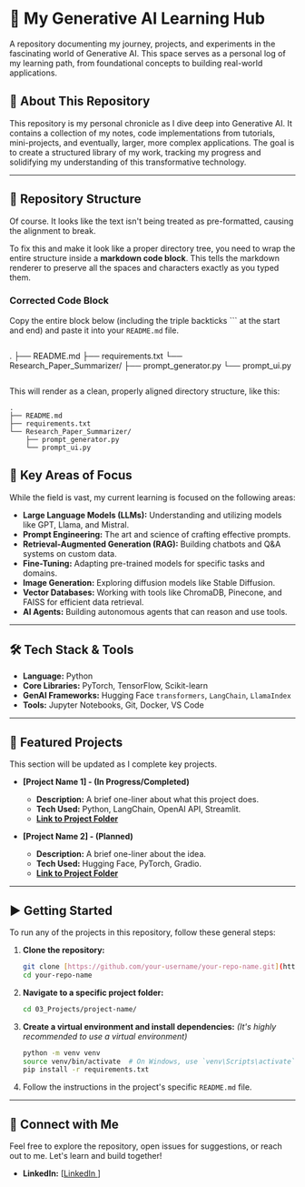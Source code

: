 # 🚀 My Generative AI Learning Hub

A repository documenting my journey, projects, and experiments in the fascinating world of Generative AI. This space serves as a personal log of my learning path, from foundational concepts to building real-world applications.

## 🎯 About This Repository

This repository is my personal chronicle as I dive deep into Generative AI. It contains a collection of my notes, code implementations from tutorials, mini-projects, and eventually, larger, more complex applications. The goal is to create a structured library of my work, tracking my progress and solidifying my understanding of this transformative technology.

---

## 📂 Repository Structure
Of course. It looks like the text isn't being treated as pre-formatted, causing the alignment to break.

To fix this and make it look like a proper directory tree, you need to wrap the entire structure inside a **markdown code block**. This tells the markdown renderer to preserve all the spaces and characters exactly as you typed them.

### Corrected Code Block

Copy the entire block below (including the triple backticks \`\`\` at the start and end) and paste it into your `README.md` file.

```markdown
```

.
├── README.md
├── requirements.txt
└── Research\_Paper\_Summarizer/
├── prompt\_generator.py
└── prompt\_ui.py

```
```

This will render as a clean, properly aligned directory structure, like this:

```
.
├── README.md
├── requirements.txt
└── Research_Paper_Summarizer/
    ├── prompt_generator.py
    └── prompt_ui.py
```
## 🧠 Key Areas of Focus

While the field is vast, my current learning is focused on the following areas:

* **Large Language Models (LLMs):** Understanding and utilizing models like GPT, Llama, and Mistral.
* **Prompt Engineering:** The art and science of crafting effective prompts.
* **Retrieval-Augmented Generation (RAG):** Building chatbots and Q&A systems on custom data.
* **Fine-Tuning:** Adapting pre-trained models for specific tasks and domains.
* **Image Generation:** Exploring diffusion models like Stable Diffusion.
* **Vector Databases:** Working with tools like ChromaDB, Pinecone, and FAISS for efficient data retrieval.
* **AI Agents:** Building autonomous agents that can reason and use tools.

---

## 🛠️ Tech Stack & Tools

* **Language:** Python
* **Core Libraries:** PyTorch, TensorFlow, Scikit-learn
* **GenAI Frameworks:** Hugging Face `transformers`, `LangChain`, `LlamaIndex`
* **Tools:** Jupyter Notebooks, Git, Docker, VS Code

---

## 🚀 Featured Projects

This section will be updated as I complete key projects.

* **[Project Name 1] - (In Progress/Completed)**
    * **Description:** A brief one-liner about what this project does.
    * **Tech Used:** Python, LangChain, OpenAI API, Streamlit.
    * **[Link to Project Folder](./03_Projects/project-folder-1/)**

* **[Project Name 2] - (Planned)**
    * **Description:** A brief one-liner about the idea.
    * **Tech Used:** Hugging Face, PyTorch, Gradio.
    * **[Link to Project Folder](./03_Projects/project-folder-2/)**

---

## ▶️ Getting Started

To run any of the projects in this repository, follow these general steps:

1.  **Clone the repository:**
    ```bash
    git clone [https://github.com/your-username/your-repo-name.git](https://github.com/your-username/your-repo-name.git)
    cd your-repo-name
    ```

2.  **Navigate to a specific project folder:**
    ```bash
    cd 03_Projects/project-name/
    ```

3.  **Create a virtual environment and install dependencies:**
    *(It's highly recommended to use a virtual environment)*
    ```bash
    python -m venv venv
    source venv/bin/activate  # On Windows, use `venv\Scripts\activate`
    pip install -r requirements.txt
    ```

4.  Follow the instructions in the project's specific `README.md` file.

---

## 🤝 Connect with Me

Feel free to explore the repository, open issues for suggestions, or reach out to me. Let's learn and build together!

* **LinkedIn:** [[LinkedIn ](https://www.linkedin.com/in/avadhootkamble/)]
